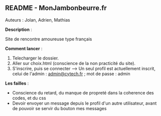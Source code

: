 README - MonJambonbeurre.fr
-------------------------
Auteurs : Jolan, Adrien, Mathias


__Description__ :

Site de rencontre amoureuse type français


__Comment lancer__ :

1. Telecharger le dossier.
2. Aller sur choix.html (conscience de la non practicité du site).
3. S'inscrire, puis se connecter --> Un seul profil est actuellement inscrit, celui de l'admin : admin@cytech.fr ; mot de passe : admin
   
__Les failles__ :
- Conscience du retard, du manque de propreté dans la coherence des codes, et du css
- Devoir envoyer un message depuis le profil d'un autre utilisateur, avant de pouvoir se servir du bouton mes messages 


